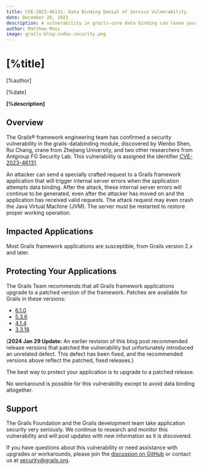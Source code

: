 ```yaml
---
title: CVE-2023-46131: Data Binding Denial of Service Vulnerability
date: December 20, 2023
description: A vulnerability in grails-core data binding can leave your application open to a denial-of-service attack.
author: Matthew Moss
image: grails-blog-index-security.png
---
```


# [%title]

[%author]

[%date]

**[%description]**


## Overview

The Grails® framework engineering team has confirmed a security vulnerability in the grails-databinding module, discovered by Wenbo Shen, Rui Chang, crane from Zhejiang University, and two other researchers from Antgroup FG Security Lab. This vulnerability is assigned the identifier [CVE-2023-46131](https://cve.mitre.org/cgi-bin/cvename.cgi?name=CVE-2023-46131).

An attacker can send a specially crafted request to a Grails framework application that will trigger internal server errors when the application attempts data binding. After the attack, these internal server errors will continue to be generated, even after the attacker has moved on and the application has received valid requests. The attack request may even crash the Java Virtual Machine (JVM). The server must be restarted to restore proper working operation.

## Impacted Applications

Most Grails framework applications are susceptible, from Grails version 2.x and later.

## Protecting Your Applications

The Grails Team recommends that all Grails framework applications upgrade to a patched version of the framework. Patches are available for Grails in these versions:
  * [6.1.0](https://github.com/apache/grails-core/releases/tag/v6.1.0)
  * [5.3.6](https://github.com/apache/grails-core/releases/tag/v5.3.6)
  * [4.1.4](https://github.com/apache/grails-core/releases/tag/v4.1.4)
  * [3.3.18](https://github.com/apache/grails-core/releases/tag/v3.3.18)

(**2024 Jan 29 Update:** An earlier revision of this blog post recommended release versions that patched the vulnerability but unfortunately introduced an unrelated defect.
This defect has been fixed, and the recommended versions above reflect the patched, fixed releases.)

The best way to protect your application is to upgrade to a patched release.

No workaround is possible for this vulnerability except to avoid data binding altogether.

## Support

The Grails Foundation and the Grails development team take application security very seriously. We continue to research and monitor this vulnerability and will post updates with new information as it is discovered.

If you have questions about this vulnerability or need assistance with upgrades or workarounds, please join the [discussion on GitHub](https://github.com/apache/grails-core/issues/13302) or contact us at [security@grails.org](mailto:security@grails.org?subject=CVE-2023-46131).

